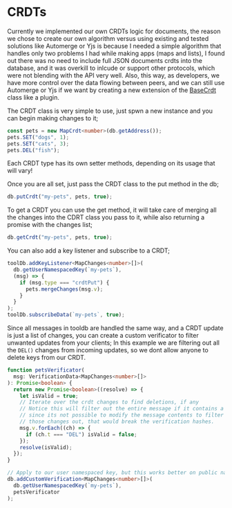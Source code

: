 # CRDTs

Currently we implemented our own CRDTs logic for documents, the reason we chose to create our own algorithm versus using existing and tested solutions like Automerge or Yjs is because I needed a simple algorithm that handles only two problems I had while making apps (maps and lists), I found out there was no need to include full JSON documents crdts into the database, and it was overkill to inlcude or support other protocols, which were not blending with the API very well. Also, this way, as developers, we have more control over the data flowing between peers, and we can still use Automerge or Yjs if we want by creating a new extension of the [BaseCrdt](types.html#basecrdt) class like a plugin.

The CRDT class is very simple to use, just spwn a new instance and you can begin making changes to it;

```ts
const pets = new MapCrdt<number>(db.getAddress());
pets.SET("dogs", 1);
pets.SET("cats", 3);
pets.DEL("fish");
```

Each CRDT type has its own setter methods, depending on its usage that will vary!

Once you are all set, just pass the CRDT class to the put method in the db;

```ts
db.putCrdt("my-pets", pets, true);
```

To get a CRDT you can use the get method, it will take care of merging all the changes into the CDRT class you pass to it, while also returning a promise with the changes list;

```ts
db.getCrdt("my-pets", pets, true);
```

You can also add a key listener and subscribe to a CRDT;

```ts
toolDb.addKeyListener<MapChanges<number>[]>(
  db.getUserNamespacedKey(`my-pets`),
  (msg) => {
    if (msg.type === "crdtPut") {
      pets.mergeChanges(msg.v);
    }
  }
);
toolDb.subscribeData(`my-pets`, true);
```

Since all messages in tooldb are handled the same way, and a CRDT update is just a list of changes, you can create a custom verificator to filter unwanted updates from your clients; In this example we are filtering out all the `DEL()` changes from incoming updates, so we dont allow anyone to delete keys from our CRDT.

```ts
function petsVerificator(
  msg: VerificationData<MapChanges<number>[]>
): Promise<boolean> {
  return new Promise<boolean>((resolve) => {
    let isValid = true;
    // Iterate over the crdt changes to find deletions, if any
    // Notice this will filter out the entire message if it contains a DEL,
    // since its not possible to modify the message contents to filter only
    // those changes out, that would break the verification hashes.
    msg.v.forEach((ch) => {
      if (ch.t === "DEL") isValid = false;
    });
    resolve(isValid);
  });
}

// Apply to our user namespaced key, but this works better on public namespaces!
db.addCustomVerification<MapChanges<number>[]>(
  db.getUserNamespacedKey(`my-pets`),
  petsVerificator
);
```